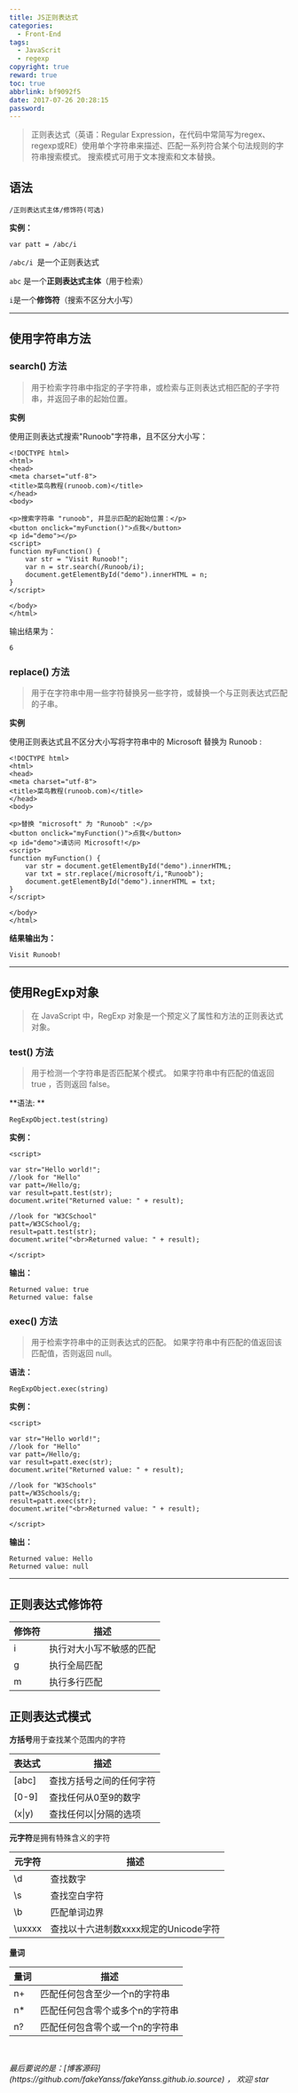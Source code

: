 ```yaml
---
title: JS正则表达式
categories:
  - Front-End
tags:
  - JavaScrit
  - regexp
copyright: true
reward: true
toc: true
abbrlink: bf9092f5
date: 2017-07-26 20:28:15
password:
---
```

> 正则表达式（英语：Regular Expression，在代码中常简写为regex、regexp或RE）使用单个字符串来描述、匹配一系列符合某个句法规则的字符串搜索模式。
> 搜索模式可用于文本搜索和文本替换。
> <!--more-->
## 语法

```
/正则表达式主体/修饰符(可选)
```
**实例：**
```
var patt = /abc/i
```
`/abc/i `是一个正则表达式

`abc` 是一个**正则表达式主体**（用于检索） 

`i`是一个**修饰符**（搜索不区分大小写）

---

##  使用字符串方法

### search() 方法

> 用于检索字符串中指定的子字符串，或检索与正则表达式相匹配的子字符串，并返回子串的起始位置。

**实例**

使用正则表达式搜索"Runoob"字符串，且不区分大小写：
```
<!DOCTYPE html>
<html>
<head>
<meta charset="utf-8">
<title>菜鸟教程(runoob.com)</title>
</head>
<body>

<p>搜索字符串 "runoob", 并显示匹配的起始位置：</p>
<button onclick="myFunction()">点我</button>
<p id="demo"></p>
<script>
function myFunction() {
    var str = "Visit Runoob!"; 
    var n = str.search(/Runoob/i);
    document.getElementById("demo").innerHTML = n;
}
</script>

</body>
</html>
```
输出结果为：
```
6
```
### replace() 方法

> 用于在字符串中用一些字符替换另一些字符，或替换一个与正则表达式匹配的子串。

**实例**

使用正则表达式且不区分大小写将字符串中的 Microsoft 替换为 Runoob :

```
<!DOCTYPE html>
<html>
<head>
<meta charset="utf-8">
<title>菜鸟教程(runoob.com)</title>
</head>
<body>

<p>替换 "microsoft" 为 "Runoob" :</p>
<button onclick="myFunction()">点我</button>
<p id="demo">请访问 Microsoft!</p>
<script>
function myFunction() {
    var str = document.getElementById("demo").innerHTML; 
    var txt = str.replace(/microsoft/i,"Runoob");
    document.getElementById("demo").innerHTML = txt;
}
</script>

</body>
</html>
```
**结果输出为：**
```
Visit Runoob!
```

---

## 使用RegExp对象
> 在 JavaScript 中，RegExp 对象是一个预定义了属性和方法的正则表达式对象。

### test() 方法

> 用于检测一个字符串是否匹配某个模式。
> 如果字符串中有匹配的值返回 true ，否则返回 false。

**语法: **
```
RegExpObject.test(string)
```

**实例：**

```
<script>

var str="Hello world!";
//look for "Hello"
var patt=/Hello/g;
var result=patt.test(str);
document.write("Returned value: " + result); 

//look for "W3CSchool"
patt=/W3CSchool/g;
result=patt.test(str);
document.write("<br>Returned value: " + result);

</script>
```

**输出：**
```
Returned value: true
Returned value: false
```

### exec() 方法

> 用于检索字符串中的正则表达式的匹配。
> 如果字符串中有匹配的值返回该匹配值，否则返回 null。

**语法：**
```
RegExpObject.exec(string)   
```
**实例：**
```
<script>

var str="Hello world!";
//look for "Hello"
var patt=/Hello/g;
var result=patt.exec(str);
document.write("Returned value: " + result); 

//look for "W3Schools"
patt=/W3Schools/g;
result=patt.exec(str);
document.write("<br>Returned value: " + result);

</script>
```

**输出：**
```
Returned value: Hello
Returned value: null
```
---

## 正则表达式修饰符
| 修饰符  | 描述           |
| ---- | ------------ |
| i    | 执行对大小写不敏感的匹配 |
| g    | 执行全局匹配       |
| m    | 执行多行匹配       |

## 正则表达式模式

**方括号**用于查找某个范围内的字符

| 表达式    | 描述           |
| ------ | ------------ |
| [abc]  | 查找方括号之间的任何字符 |
| [0-9]  | 查找任何从0至9的数字  |
| (x\|y) | 查找任何以\|分隔的选项 |

**元字符**是拥有特殊含义的字符

| 元字符    | 描述                       |
| ------ | ------------------------ |
| \d     | 查找数字                     |
| \s     | 查找空白字符                   |
| \b     | 匹配单词边界                   |
| \uxxxx | 查找以十六进制数xxxx规定的Unicode字符 |

**量词**

| 量词   | 描述               |
| ---- | ---------------- |
| n+   | 匹配任何包含至少一个n的字符串  |
| n*   | 匹配任何包含零个或多个n的字符串 |
| n?   | 匹配任何包含零个或一个n的字符串 |

<br>

<p id="div-border-top-green"><i>最后要说的是：[博客源码](https://github.com/fakeYanss/fakeYanss.github.io.source) ， 欢迎 star</i></p>